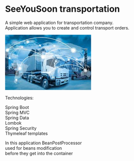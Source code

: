 # SeeYouSoon transportation

A simple web application for transportation company.<br> 
Application allows you to create and control transport orders.<br>

![alt text](https://github.com/ivanovm2020/seeyousoon-transportation/blob/main/src/main/resources/static/images/first.jpg?raw=true)<br>

Technologies:<br>

Spring Boot<br>
Spring MVC<br>
Spring Data<br>
Lombok<br>
Spring Security<br>
Thymeleaf templates<br>

In this application BeanPostProcessor<br> 
used for beans modification<br> 
before they get into the container<br>